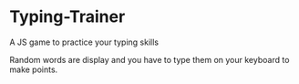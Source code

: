 # Typing-Trainer

A JS game to practice your typing skills

Random words are display and you have to type them on your keyboard to make points.
